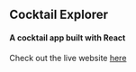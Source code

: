 ## Cocktail Explorer

#### A cocktail app built with React

Check out the live website [here](https://frosty-mirzakhani-fe4e70.netlify.app/)
